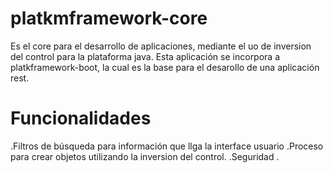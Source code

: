 # platkmframework-core

Es el core para el desarrollo de aplicaciones, mediante el uo de inversion del control para la plataforma java.
Esta aplicación se incorpora a platkframework-boot, la cual es la base para el desarollo de una aplicación rest.

# Funcionalidades
 
 .Filtros de búsqueda para información que llga la interface usuario
 .Proceso para crear objetos utilizando la inversion del control.
 .Seguridad
 .